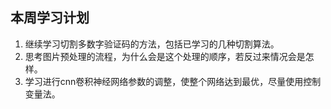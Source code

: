 ## 本周学习计划
1. 继续学习切割多数字验证码的方法，包括已学习的几种切割算法。
2. 思考图片预处理的流程，为什么会是这个处理的顺序，若反过来情况会是怎样。
3. 学习进行cnn卷积神经网络参数的调整，使整个网络达到最优，尽量使用控制变量法。
